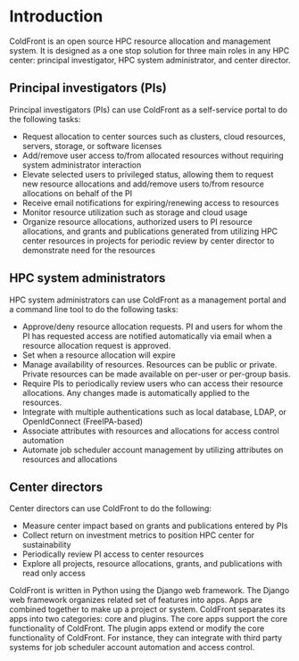 # Introduction

ColdFront is an open source HPC resource allocation and management system. It
is designed as a one stop solution for three main roles in any HPC center:
principal investigator, HPC system administrator, and center director. 

## Principal investigators (PIs)

Principal investigators (PIs) can use ColdFront as a self-service portal to do
the following tasks:

- Request allocation to center sources such as clusters, cloud resources,
  servers, storage, or software licenses
- Add/remove user access to/from allocated resources without requiring system
  administrator interaction
- Elevate selected users to privileged status, allowing them to request new
  resource allocations and add/remove users to/from resource allocations on
  behalf of the PI
- Receive email notifications for expiring/renewing access to resources
- Monitor resource utilization such as storage and cloud usage
- Organize resource allocations, authorized users to PI resource allocations,
  and grants and publications generated from utilizing HPC center resources in
  projects for periodic review by center director to demonstrate need for the
  resources

## HPC system administrators

HPC system administrators can use ColdFront as a management portal and a
command line tool to do the following tasks:

- Approve/deny resource allocation requests. PI and users for whom the PI has
  requested access are notified automatically via email when a resource
  allocation request is approved. 
- Set when a resource allocation will expire
- Manage availability of resources. Resources can be public or private. Private
  resources can be made available on per-user or per-group basis. 
- Require PIs to periodically review users who can access their resource
  allocations. Any changes made is automatically applied to the resources. 
- Integrate with multiple authentications such as local database, LDAP, or
  OpenIdConnect (FreeIPA-based)
- Associate attributes with resources and allocations for access control
  automation 
- Automate job scheduler account management by utilizing attributes on
  resources and allocations

## Center directors

Center directors can use ColdFront to do the following:

- Measure center impact based on grants and publications entered by PIs
- Collect return on investment metrics to position HPC center for
  sustainability 
- Periodically review PI access to center resources
- Explore all projects, resource allocations, grants, and publications with
  read only access 


ColdFront is written in Python using the Django web framework. The Django web
framework organizes related set of features into apps. Apps are combined
together to make up a project or system. ColdFront separates its apps into two
categories: core and plugins. The core apps support the core functionality of
ColdFront. The plugin apps extend or modify the core functionality of
ColdFront. For instance, they can integrate with third party systems for job
scheduler account automation and access control.  
